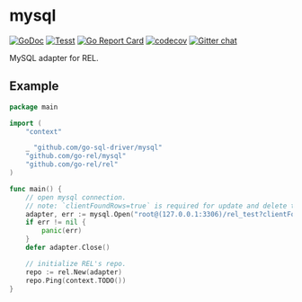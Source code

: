 # mysql

[![GoDoc](https://godoc.org/github.com/go-rel/mysql?status.svg)](https://pkg.go.dev/github.com/go-rel/mysql)
[![Tesst](https://github.com/go-rel/mysql/actions/workflows/test.yml/badge.svg?branch=main)](https://github.com/go-rel/mysql/actions/workflows/test.yml)
[![Go Report Card](https://goreportcard.com/badge/github.com/go-rel/mysql)](https://goreportcard.com/report/github.com/go-rel/mysql)
[![codecov](https://codecov.io/gh/go-rel/mysql/branch/main/graph/badge.svg?token=GX2dOCV7Cq)](https://codecov.io/gh/go-rel/mysql)
[![Gitter chat](https://badges.gitter.im/go-rel/rel.png)](https://gitter.im/go-rel/rel)

MySQL adapter for REL.

## Example 

```go
package main

import (
	"context"

	_ "github.com/go-sql-driver/mysql"
	"github.com/go-rel/mysql"
	"github.com/go-rel/rel"
)

func main() {
	// open mysql connection.
	// note: `clientFoundRows=true` is required for update and delete to works correctly.
	adapter, err := mysql.Open("root@(127.0.0.1:3306)/rel_test?clientFoundRows=true&charset=utf8&parseTime=True&loc=Local")
	if err != nil {
		panic(err)
	}
	defer adapter.Close()

	// initialize REL's repo.
	repo := rel.New(adapter)
	repo.Ping(context.TODO())
}
```